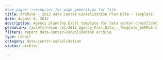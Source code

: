 ```yaml
---
#see pages-->resources for page generation for file
title: Archive - 2012 Data Center Consolidation Plan Data - Template
date: August 6, 2012
description: Agency planning Excel template for data center consolidation.
permalink: /assets/resources/2012_Agency_Plan_Data_-_Template_SAMPLE-1.xlsx
filters: report data-center-consolidation archive
type: report
category: data-center-consolidation
status: archive

---
```

